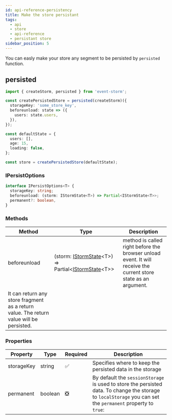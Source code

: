 ```yaml
---
id: api-reference-persistency
title: Make the store persistant
tags:
  - api
  - store
  - api-reference
  - persistant store
sidebar_position: 5
---
```


You can easly make your store any segment to be persisted by `persisted` function.

## persisted
```typescript
import { createStorm, persisted } from 'event-storm';

const createPersistedStore = persisted(createStorm)({
  storageKey: 'some_store_key',
  beforeunload: state => ({
    users: state.users,
  }),
});

const defaultState = {
  users: [],
  age: 15,
  loading: false,
};

const store = createPersistedStore(defaultState);
```

### IPersistOptions
```typescript
interface IPersistOptions<T> {
  storageKey: string;
  beforeunload: (storm: IStormState<T>) => Partial<IStormState<T>>;
  permanent?: boolean,
}
```

### Methods
| Method | Type | Description |
|   -    |   -   |      -     |
| beforeunload | (storm: [IStormState](./store.md)&lt;T>) => Partial&lt;[IStormState](./store.md)&lt;T>> | method is called right before the browser unload event. It will receive the current store state as an argument.
It can return any store fragment as a return value. The return value will be persisted. |

### Properties

| Property | Type | Required | Description |
|   -      |   -  |    -     |      -     |
| storageKey | string | :white_check_mark: | Specifies where to keep the persisted data in the storage |
| permanent | boolean | :negative_squared_cross_mark: | By default the `sessionStorage` is used to store the persisted data. To change the storage to `localStorage` you can set the `permanent` property to `true`: |
